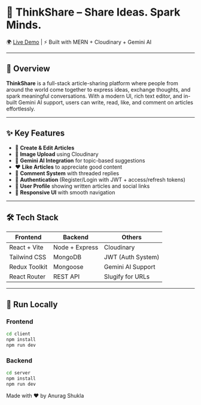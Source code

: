 # 🧠 ThinkShare – Share Ideas. Spark Minds.

🌍 [Live Demo](https://thinkshare-wine.vercel.app/) | ⚡ Built with MERN + Cloudinary + Gemini AI

---

## 📌 Overview

**ThinkShare** is a full-stack article-sharing platform where people from around the world come together to express ideas, exchange thoughts, and spark meaningful conversations. With a modern UI, rich text editor, and in-built Gemini AI support, users can write, read, like, and comment on articles effortlessly.

---

## ✨ Key Features

- 📝 **Create & Edit Articles**  
- 🌄 **Image Upload** using Cloudinary  
- 🧠 **Gemini AI Integration** for topic-based suggestions  
- ❤️ **Like Articles** to appreciate good content  
- 💬 **Comment System** with threaded replies  
- 🔐 **Authentication** (Register/Login with JWT + access/refresh tokens)  
- 👤 **User Profile** showing written articles and social links  
- 📱 **Responsive UI** with smooth navigation  

---

## 🛠️ Tech Stack

| Frontend      | Backend       | Others             |
|---------------|---------------|--------------------|
| React + Vite  | Node + Express| Cloudinary         |
| Tailwind CSS  | MongoDB       | JWT (Auth System)  |
| Redux Toolkit | Mongoose      | Gemini AI Support  |
| React Router  | REST API      | Slugify for URLs   |

---

## 🚀 Run Locally

### Frontend
```bash
cd client
npm install
npm run dev
```
### Backend
```bash
cd server
npm install
npm run dev
```

Made with ❤️ by Anurag Shukla